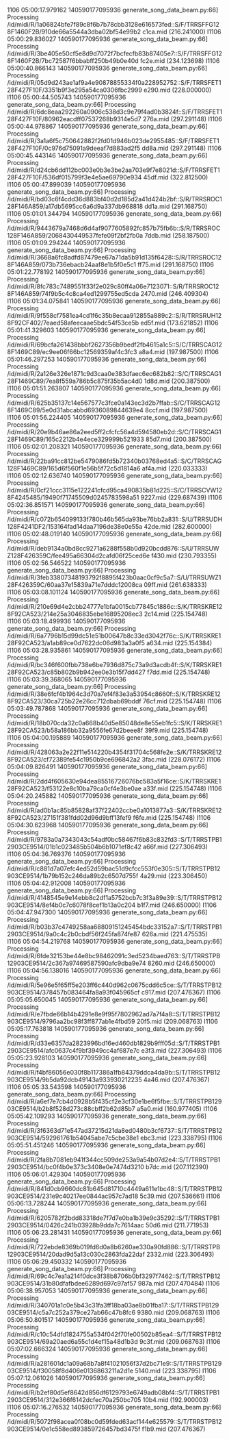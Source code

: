 
1106 05:00:17.979162 140590177095936 generate_song_data_beam.py:66] Processing /id/midi/R/1a06824bfe7f89c8f6b7b78cbb3128e616573fed::S/F/TRRSFFG128F1460F2B/910de66a5544a3dba02bf54e99b2
c1ca.mid (216.241000)
I1106 05:00:29.836027 140590177095936 generate_song_data_beam.py:66] Processing /id/midi/R/3be405e50cf5e8d9d7072f7bcfecfb83b87405e7::S/F/TRRSFFG128F1460F2B/7bc72587f6bbabff250b49b0e40d
fc2e.mid (234.123698)
I1106 05:00:40.866143 140590177095936 generate_song_data_beam.py:66] Processing /id/midi/R/05d9d243ae1af9a4e90878855334f0a228952752::S/F/TRRSFET128F427F10F/3351b9f3e295a54ca0306fbc2999
e290.mid (228.000000)
I1106 05:00:44.505743 140590177095936 generate_song_data_beam.py:66] Processing /id/midi/R/6dc8eaa292260a0906c538d3c9e79f4ad0b3824f::S/F/TRRSFET128F427F10F/80962eacdff07537268b9314e5d7
276a.mid (297.291148)
I1106 05:00:44.978867 140590177095936 generate_song_data_beam.py:66] Processing /id/midi/R/3a1a6f5c750642882f2fd01d946b023de2955485::S/F/TRRSFET128F427F10F/0c976d75091a9deeaf7d883ad2f5
dd8a.mid (297.291148)
I1106 05:00:45.443146 140590177095936 generate_song_data_beam.py:66] Processing /id/midi/R/d24cb6dd112bc003e0b3e3be2aa703e9f7e8021d::S/F/TRRSFET128F427F10F/536df015799f3e4e5ae69790e934
45df.mid (322.812500)
I1106 05:00:47.899039 140590177095936 generate_song_data_beam.py:66] Processing /id/midi/R/bd03c6f4cdd36d883bf40d2d185d2a41d424b2bf::S/R/TRRSROC128F146A859/a17db5695cc6a6d9a337db968818
dd1a.mid (291.168750)
I1106 05:01:01.344794 140590177095936 generate_song_data_beam.py:66] Processing /id/midi/R/9443679a7468d6d4af9077605892fc857b75fb6b::S/R/TRRSROC128F146A859/2068430449537fefe09f2bf2fb0a
7ddb.mid (258.187500)
I1106 05:01:09.294244 140590177095936 generate_song_data_beam.py:66] Processing /id/midi/R/3668a6fc8adfd87479ee67a71da5b91d135f6428::S/R/TRRSROC128F146A859/073b736ebacb24aaf8e1b5f0e5c1
ff75.mid (291.168750)
I1106 05:01:22.778192 140590177095936 generate_song_data_beam.py:66] Processing /id/midi/R/8fc783c7489551f33f2e029c80ff4a06e7123071::S/R/TRRSROC128F146A859/74f9b5c4c8ca4ed1299755ed5cda
2470.mid (246.409304)
I1106 05:01:34.075841 140590177095936 generate_song_data_beam.py:66] Processing /id/midi/R/9f558cf7581ea4cd1f6c35b8ecaa912855a889c2::S/R/TRRSRUH128F92CF402/7eaed58afeecaae5bdc54f53ce5b
ed5f.mid (173.621852)
I1106 05:01:41.329603 140590177095936 generate_song_data_beam.py:66] Processing /id/midi/R/69bcfa261438bbbf2627356b9bedf2fb4615a1c5::S/C/TRRSCAG128F1469C89/ec9ee06f66bc12569359af4c3fc3
a8a4.mid (197.987500)
I1106 05:01:46.297253 140590177095936 generate_song_data_beam.py:66] Processing /id/midi/R/2a126e326e1871c9d3caa0e383dfaec6ec682b82::S/C/TRRSCAG128F1469C89/7ea8f559a786b5c875f35b5ac4d0
1d8d.mid (200.387500)
I1106 05:01:51.263807 140590177095936 generate_song_data_beam.py:66] Processing /id/midi/R/625b35137c14e567577c3fce0a143ec3d2b7ffab::S/C/TRRSCAG128F1469C89/5e0d31abcabbd6936089844639e4
8ccf.mid (197.987500)
I1106 05:01:56.224405 140590177095936 generate_song_data_beam.py:66] Processing /id/midi/R/20e9b46ae86a2eed5ff2cfcfc56a4d594580eb2d::S/C/TRRSCAG128F1469C89/165c2212b4e4ece329999b521933
85d7.mid (200.387500)
I1106 05:02:01.208321 140590177095936 generate_song_data_beam.py:66] Processing /id/midi/R/22ba91cc812be5479086fd5b72340b03768ed4a5::S/C/TRRSCAG128F1469C89/165d6f560f1e56b5f72c5d1814a6
af4a.mid (220.033333)
I1106 05:02:12.636740 140590177095936 generate_song_data_beam.py:66] Processing /id/midi/R/0cf21ccc3115e122241cfcd95ca490835b81d225::S/C/TRRSCVW128F4245485/19490f71745509d0245783598a51
9227.mid (229.687439)
I1106 05:02:36.851571 140590177095936 generate_song_data_beam.py:66] Processing /id/midi/R/c072b654099133f780b46b565da93be76bb2a831::S/U/TRRSUDH128F4241DF2/153164fad14daa7196de38e0e55a
42de.mid (282.600000)
I1106 05:02:48.019140 140590177095936 generate_song_data_beam.py:66] Processing /id/midi/R/deb9134a0bd8cc9271a6288f558b0d920bcdd876::S/U/TRRSUWZ128F426359C/fee495a66304d2cafd06f25ced6e
f430.mid (230.793355)
I1106 05:02:56.546522 140590177095936 generate_song_data_beam.py:66] Processing /id/midi/R/3feb33807348193792f8895f423b0aac0cf9c5a7::S/U/TRRSUWZ128F426359C/60aa37e15839a71e7dddc12008ca
09ff.mid (261.638333)
I1106 05:03:08.101124 140590177095936 generate_song_data_beam.py:66] Processing /id/midi/R/210e69d4e2cbb24777e1bfa0015cb77845c1886c::S/K/TRRSKRE128F92CA523/214e25a3046835ebe16895208ec3
2c14.mid (225.154748)
I1106 05:03:18.499936 140590177095936 generate_song_data_beam.py:66] Processing /id/midi/R/6a7796b15d99dc51e51b00647b8c33ed3042f76c::S/K/TRRSKRE128F92CA523/a1ab89ce0d7622dc06d983a3a0f5
a634.mid (225.154384)
I1106 05:03:28.935861 140590177095936 generate_song_data_beam.py:66] Processing /id/midi/R/bc346f600fbb738e6be7936d875c73a9d3acdb4f::S/K/TRRSKRE128F92CA523/c85b802b9b942ee0e3b15f7dd427
f7dd.mid (225.154748)
I1106 05:03:39.368065 140590177095936 generate_song_data_beam.py:66] Processing /id/midi/R/38e6fcf4b1964c3d70a7ef4f83e3a53954c8660f::S/K/TRRSKRE128F92CA523/30ca725b22e26cc712dbab69bddf
76cf.mid (225.154748)
I1106 05:03:49.787868 140590177095936 generate_song_data_beam.py:66] Processing /id/midi/R/18b070cda32c0a668b40d5e85048de8e55eb1fc5::S/K/TRRSKRE128F92CA523/b58a186bb32a9556fe67d2beee8f
39f9.mid (225.154748)
I1106 05:04:00.195889 140590177095936 generate_song_data_beam.py:66] Processing /id/midi/R/428063a2e22f11e514220b4354f31704c568fe2e::S/K/TRRSKRE128F92CA523/cf72389fe54c1950b9ce696842a2
3fac.mid (228.076172)
I1106 05:04:09.826491 140590177095936 generate_song_data_beam.py:66] Processing /id/midi/R/2dd4f605630e94dea85516726076bc583a5f16ce::S/K/TRRSKRE128F92CA523/f53122e8c10ba79ca0cf4e3be0ae
a33f.mid (225.154748)
I1106 05:04:20.245882 140590177095936 generate_song_data_beam.py:66] Processing /id/midi/R/ad0b1ac85b85828af37f22402ccbe0a1013877a3::S/K/TRRSKRE128F92CA523/27151f381fdd02d96d9bff13fef9
f6fe.mid (225.154748)
I1106 05:04:30.623968 140590177095936 generate_song_data_beam.py:66] Processing /id/midi/R/9783a0a7343043c54adf0bc58467f6b83c832fd3::S/T/TRRSTPB12903CE9514/01b1c023485b504b6b1071ef8c42
a66f.mid (227.306493)
I1106 05:04:36.769376 140590177095936 generate_song_data_beam.py:66] Processing /id/midi/R/c881d7a07efc4ed52d59bac51d9cfcc553f0e305::S/T/TRRSTPB12903CE9514/1b79b152c246da89b2c6507d755f
4a29.mid (223.306450)
I1106 05:04:42.912008 140590177095936 generate_song_data_beam.py:66] Processing /id/midi/R/4148545e9e14ebb8c2df1a5752bcb7c3f3a89e39::S/T/TRRSTPB12903CE9514/8ef4b0c7c6078f8cef1b13a0c204
b1f7.mid (246.650000)
I1106 05:04:47.947300 140590177095936 generate_song_data_beam.py:66] Processing /id/midi/R/b03b37c4749258aa68809151245454bdc33152a7::S/T/TRRSTPB12903CE9514/9a0c4c2b0cbdf56f245fa874fe87
626a.mid (221.475535)
I1106 05:04:54.219768 140590177095936 generate_song_data_beam.py:66] Processing /id/midi/R/6fde32153be44e8bc98462091c3ed5234baed763::S/T/TRRSTPB12903CE9514/2c367a97469587590afc9dba9e74
8260.mid (246.650000)
I1106 05:04:56.138016 140590177095936 generate_song_data_beam.py:66] Processing /id/midi/R/5e96e5f65ff5e203ff6c440d962c0675cdd6c5ce::S/T/TRRSTPB12903CE9514/378457b083464fa8a93f045965cf
c917.mid (207.476367)
I1106 05:05:05.650045 140590177095936 generate_song_data_beam.py:66] Processing /id/midi/R/e7fbde66b14b4291e8e9f95f7802962ad7a7f4a8::S/T/TRRSTPB12903CE9514/9796aa2bc98f3ff877ab1e4fbd59
20f5.mid (209.068763)
I1106 05:05:17.763818 140590177095936 generate_song_data_beam.py:66] Processing /id/midi/R/d33e6357da2823996bd16ed460db1829b9fff05d::S/T/TRRSTPB12903CE9514/afc0637c4f9bf3949cc4af687e7c
e3f3.mid (227.306493)
I1106 05:05:23.928103 140590177095936 generate_song_data_beam.py:66] Processing /id/midi/R/f4bf86056e030f8b117386a1fb84379ddca4da9b::S/T/TRRSTPB12903CE9514/9b5da92dcb49143a933930212235
4a46.mid (207.476367)
I1106 05:05:33.543598 140590177095936 generate_song_data_beam.py:66] Processing /id/midi/R/a6ef7e7cb4d0928b5f435cf2e3cf30e1be6f5fbe::S/T/TRRSTPB12903CE9514/b2b8f528d273c88cbff2b62d85b7
a5a0.mid (160.977405)
I1106 05:05:42.109293 140590177095936 generate_song_data_beam.py:66] Processing /id/midi/R/3f6363d71e547ad37215d21da8ed0480b3cf6737::S/T/TRRSTPB12903CE9514/592961761b54045abe7c5cbe38e1
ebc3.mid (223.338795)
I1106 05:05:51.451246 140590177095936 generate_song_data_beam.py:66] Processing /id/midi/R/2fa8b7081eb941f344cc509de253a9a54b07d2e4::S/T/TRRSTPB12903CE9514/bc0f4b0e373c3408e0e7474d3210
b7dc.mid (207.112390)
I1106 05:06:01.429304 140590177095936 generate_song_data_beam.py:66] Processing /id/midi/R/841d0cb9660dc81b645d81710c4449a611e1bc48::S/T/TRRSTPB12903CE9514/231e9c40217ee0844ac957c7ad18
5c39.mid (207.536661)
I1106 05:06:13.728244 140590177095936 generate_song_data_beam.py:66] Processing /id/midi/R/6205782f2bdd83318de7f7d7e0ba1b39e9c35292::S/T/TRRSTPB12903CE9514/0426c241b03928b9dda7c7614aac
50d6.mid (211.771953)
I1106 05:06:23.281431 140590177095936 generate_song_data_beam.py:66] Processing /id/midi/R/722ebde8369b019fd6d0a8b6260ae330a90fd886::S/T/TRRSTPB12903CE9514/20dad9d5a13c030c2863fda22daf
2332.mid (223.306493)
I1106 05:06:29.450332 140590177095936 generate_song_data_beam.py:66] Processing /id/midi/R/69c4c7ea1a214f0dce3f38b8706b0bf3297f7462::S/T/TRRSTPB12903CE9514/31b80dfafbdee6289d697c97af57
987a.mid (207.470484)
I1106 05:06:38.957053 140590177095936 generate_song_data_beam.py:66] Processing /id/midi/R/340701a1c0e5b43c31fa3ff18ba03ae8b01fba17::S/T/TRRSTPB12903CE9514/c5a7c252a379ce27ab66c47b8fc6
9380.mid (209.068763)
I1106 05:06:50.801517 140590177095936 generate_song_data_beam.py:66] Processing /id/midi/R/c10c54dfd1824755a534f042f70fe00502b85ea4::S/T/TRRSTPB12903CE9514/69a20aed6a55c1d4ef15a48d1b3d
9c3f.mid (209.068763)
I1106 05:07:02.666324 140590177095936 generate_song_data_beam.py:66] Processing /id/midi/R/a281601dc1a09a68b7a8f41021056f37d2bc71e9::S/T/TRRSTPB12903CE9514/f30058f8d406e0136863211a2d1e
5140.mid (223.338795)
I1106 05:07:12.061026 140590177095936 generate_song_data_beam.py:66] Processing /id/midi/R/b2ef80d5ef8642d856df6129793e6749adb08bf4::S/T/TRRSTPB12903CE9514/312e366f6142dcfec70a250bc705
10b4.mid (192.900003)
I1106 05:07:16.276532 140590177095936 generate_song_data_beam.py:66] Processing /id/midi/R/5072f98acea0f08bc0d59fded63acf144e625579::S/T/TRRSTPB12903CE9514/0e1c558ed893859726457bd3475f
f1b9.mid (207.476367)

